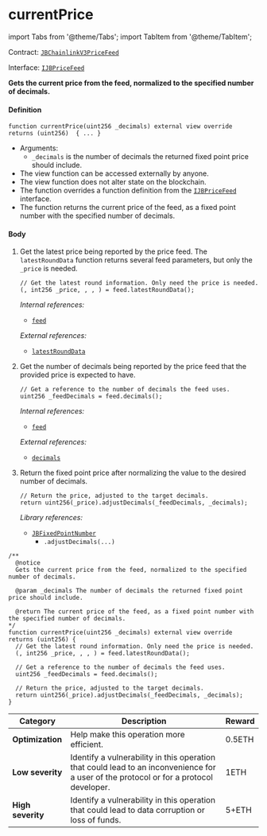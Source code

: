 # currentPrice

import Tabs from '@theme/Tabs';
import TabItem from '@theme/TabItem';

Contract: [`JBChainlinkV3PriceFeed`](/api/contracts/or-price-feeds/jbchainlinkv3pricefeed/README.md)​‌

Interface: [`IJBPriceFeed`](/api/interfaces/ijbpricefeed.md)

<Tabs>
<TabItem value="Step by step" label="Step by step">

**Gets the current price from the feed, normalized to the specified number of decimals.**

#### Definition

```
function currentPrice(uint256 _decimals) external view override returns (uint256)  { ... }
```

* Arguments:
  * `_decimals` is the number of decimals the returned fixed point price should include.
* The view function can be accessed externally by anyone.
* The view function does not alter state on the blockchain.
* The function overrides a function definition from the [`IJBPriceFeed`](/api/interfaces/ijbpricefeed.md) interface.
* The function returns the current price of the feed, as a fixed point number with the specified number of decimals.

#### Body

1.  Get the latest price being reported by the price feed. The `latestRoundData` function returns several feed parameters, but only the `_price` is needed.

    ```
    // Get the latest round information. Only need the price is needed.
    (, int256 _price, , , ) = feed.latestRoundData();
    ```

    _Internal references:_

    * [`feed`](/api/contracts/or-price-feeds/jbchainlinkv3pricefeed/properties/feed.md)

    _External references:_

    * [`latestRoundData`](https://docs.chain.link/docs/price-feeds-api-reference/#latestrounddata)
2.  Get the number of decimals being reported by the price feed that the provided price is expected to have.

    ```
    // Get a reference to the number of decimals the feed uses.
    uint256 _feedDecimals = feed.decimals();
    ```

    _Internal references:_

    * [`feed`](/api/contracts/or-price-feeds/jbchainlinkv3pricefeed/properties/feed.md)

    _External references:_

    * [`decimals`](https://docs.chain.link/docs/price-feeds-api-reference/#decimals)
3. Return the fixed point price after normalizing the value to the desired number of decimals.

    ```
    // Return the price, adjusted to the target decimals.
    return uint256(_price).adjustDecimals(_feedDecimals, _decimals);
    ```

    _Library references:_

    * [`JBFixedPointNumber`](/api/libraries/jbfixedpointnumber.md)
      * `.adjustDecimals(...)`

</TabItem>

<TabItem value="Code" label="Code">

```
/** 
  @notice 
  Gets the current price from the feed, normalized to the specified number of decimals.

  @param _decimals The number of decimals the returned fixed point price should include.

  @return The current price of the feed, as a fixed point number with the specified number of decimals.
*/
function currentPrice(uint256 _decimals) external view override returns (uint256) {
  // Get the latest round information. Only need the price is needed.
  (, int256 _price, , , ) = feed.latestRoundData();

  // Get a reference to the number of decimals the feed uses.
  uint256 _feedDecimals = feed.decimals();

  // Return the price, adjusted to the target decimals.
  return uint256(_price).adjustDecimals(_feedDecimals, _decimals);
}
```

</TabItem>

<TabItem value="Bug bounty" label="Bug bounty">

| Category          | Description                                                                                                                            | Reward |
| ----------------- | -------------------------------------------------------------------------------------------------------------------------------------- | ------ |
| **Optimization**  | Help make this operation more efficient.                                                                                               | 0.5ETH |
| **Low severity**  | Identify a vulnerability in this operation that could lead to an inconvenience for a user of the protocol or for a protocol developer. | 1ETH   |
| **High severity** | Identify a vulnerability in this operation that could lead to data corruption or loss of funds.                                        | 5+ETH  |

</TabItem>
</Tabs>
